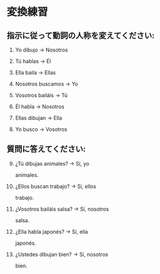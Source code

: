 # 変換練習

## 指示に従って動詞の人称を変えてください:

1. Yo dibujo → Nosotros <div class="answer-line-short"></div>

2. Tú hablas → Él <div class="answer-line-short"></div>

3. Ella baila → Ellas <div class="answer-line-short"></div>

4. Nosotros buscamos → Yo <div class="answer-line-short"></div>

5. Vosotros bailáis → Tú <div class="answer-line-short"></div>

6. Él habla → Nosotros <div class="answer-line-short"></div>

7. Ellas dibujan → Ella <div class="answer-line-short"></div>

8. Yo busco → Vosotros <div class="answer-line-short"></div>

## 質問に答えてください:

9. ¿Tú dibujas animales? → Sí, yo <div class="answer-line-short"></div> animales.

10. ¿Ellos buscan trabajo? → Sí, ellos <div class="answer-line-short"></div> trabajo.

11. ¿Vosotros bailáis salsa? → Sí, nosotros <div class="answer-line-short"></div> salsa.

12. ¿Ella habla japonés? → Sí, ella <div class="answer-line-short"></div> japonés.

13. ¿Ustedes dibujan bien? → Sí, nosotros <div class="answer-line-short"></div> bien.